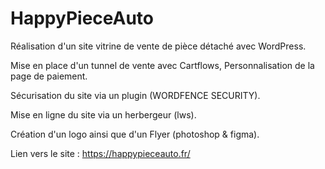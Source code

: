 # HappyPieceAuto

Réalisation d'un site vitrine de vente de pièce détaché avec WordPress.

Mise en place d'un tunnel de vente avec Cartflows, Personnalisation de la page de paiement.

Sécurisation du site via un plugin (WORDFENCE SECURITY).

Mise en ligne du site via un herbergeur (lws).

Création d'un logo ainsi que d'un Flyer (photoshop & figma).

Lien vers le site : https://happypieceauto.fr/
